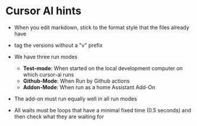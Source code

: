 # Cursor AI hints

- When you edit markdown, stick to the format style that the files already have

- tag the versions without a "v" prefix

- We have three run modes

  - **Test-mode**: When started on the local development computer on which cursor-ai runs
  - **Github-Mode**: When Run by Github actions
  - **Addon-Mode**: When run as a home Assistant Add-On

- The add-on must run equally well in all run modes

- All waits must be loops that have a minimal fixed time (0.5 seconds) and then check what they are waiting for
